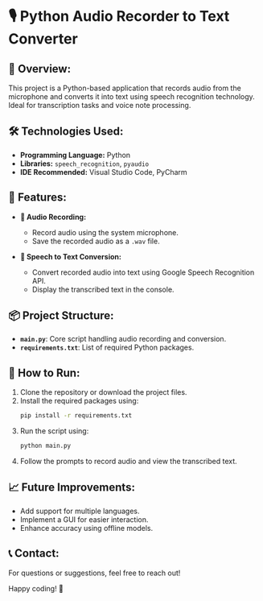 # 🎙️ Python Audio Recorder to Text Converter

## 📖 Overview:
This project is a Python-based application that records audio from the microphone and converts it into text using speech recognition technology. Ideal for transcription tasks and voice note processing.

## 🛠️ Technologies Used:
- **Programming Language:** Python
- **Libraries:** `speech_recognition`, `pyaudio`
- **IDE Recommended:** Visual Studio Code, PyCharm

## 🎯 Features:
- **🎤 Audio Recording:**
  - Record audio using the system microphone.
  - Save the recorded audio as a `.wav` file.

- **📝 Speech to Text Conversion:**
  - Convert recorded audio into text using Google Speech Recognition API.
  - Display the transcribed text in the console.

## 📦 Project Structure:
- **`main.py`**: Core script handling audio recording and conversion.
- **`requirements.txt`**: List of required Python packages.

## 🚀 How to Run:
1. Clone the repository or download the project files.
2. Install the required packages using:
   ```bash
   pip install -r requirements.txt
   ```
3. Run the script using:
   ```bash
   python main.py
   ```
4. Follow the prompts to record audio and view the transcribed text.

## 📈 Future Improvements:
- Add support for multiple languages.
- Implement a GUI for easier interaction.
- Enhance accuracy using offline models.

## 📞 Contact:
For questions or suggestions, feel free to reach out!

Happy coding! 🚀

